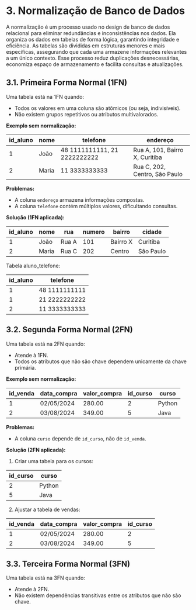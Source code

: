 # 3. Normalização de Banco de Dados

A normalização é um processo usado no design de banco de dados relacional para eliminar redundâncias e inconsistências nos dados. Ela organiza os dados em tabelas de forma lógica, garantindo integridade e eficiência. As tabelas são divididas em estruturas menores e mais específicas, assegurando que cada uma armazene informações relevantes a um único contexto. Esse processo reduz duplicações desnecessárias, economiza espaço de armazenamento e facilita consultas e atualizações.

## 3.1. Primeira Forma Normal (1FN)

Uma tabela está na 1FN quando:

- Todos os valores em uma coluna são atômicos (ou seja, indivisíveis).
- Não existem grupos repetitivos ou atributos multivalorados.

**Exemplo sem normalização:**

| id_aluno | nome  | telefone | endereço |
| -------- | ----- | -------- | -------- |
| 1        | João  | 48 1111111111, 21 2222222222 | Rua A, 101, Bairro X, Curitiba |
| 2        | Maria | 11 3333333333 | Rua C, 202, Centro, São Paulo |

**Problemas:**

- A coluna `endereço` armazena informações compostas.
- A coluna `telefone` contém múltiplos valores, dificultando consultas.

**Solução (1FN aplicada):**

| id_aluno | nome  | rua   | numero | bairro   | cidade    |
| -------- | ----- | ----- | ------ | -------- | --------- |
| 1        | João  | Rua A |  101   | Bairro X | Curitiba  |
| 2        | Maria | Rua C |  202   | Centro   | São Paulo |

Tabela aluno_telefone:

| id_aluno | telefone      |
| -------- | ------------- |
| 1        | 48 1111111111 |
| 1        | 21 2222222222 |
| 2        | 11 3333333333 |

## 3.2. Segunda Forma Normal (2FN)

Uma tabela está na 2FN quando:

- Atende à 1FN.
- Todos os atributos que não são chave dependem unicamente da chave primária.

**Exemplo sem normalização:**

| id_venda | data_compra | valor_compra | id_curso | curso  |
| -------- | ----------- | ------------ | -------- | ------ |
| 1        |  02/05/2024 | 280.00       |  2       | Python |
| 2        |  03/08/2024 | 349.00       |  5       | Java   |

**Problemas:**

- A coluna `curso` depende de `id_curso`, não de `id_venda`.

**Solução (2FN aplicada):**

1. Criar uma tabela para os cursos:

| id_curso | curso  |
| -------- | ------ |
| 2        | Python |
| 5        | Java   |

2. Ajustar a tabela de vendas:

| id_venda | data_compra | valor_compra | id_curso |
| -------- | ----------- | ------------ | -------- |
| 1        |  02/05/2024 | 280.00       |  2       |
| 2        |  03/08/2024 | 349.00       |  5       |

## 3.3. Terceira Forma Normal (3FN)

Uma tabela está na 3FN quando:

- Atende à 2FN.
- Não existem dependências transitivas entre os atributos que não são chave.